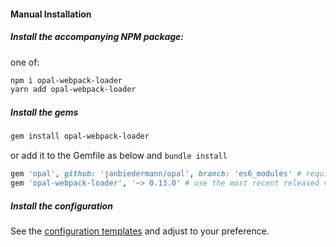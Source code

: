 #### Manual Installation
##### Install the accompanying NPM package:
one of:
```bash
npm i opal-webpack-loader
yarn add opal-webpack-loader
```
##### Install the gems
```bash
gem install opal-webpack-loader
```
or add it to the Gemfile as below and `bundle install`
```ruby
gem 'opal', github: 'janbiedermann/opal', branch: 'es6_modules' # requires this branch
gem 'opal-webpack-loader', '~> 0.13.0' # use the most recent released version here
```
##### Install the configuration
See the [configuration templates](https://github.com/isomorfeus/opal-webpack-loader/tree/master/lib/opal-webpack-loader/templates)
and adjust to your preference.
